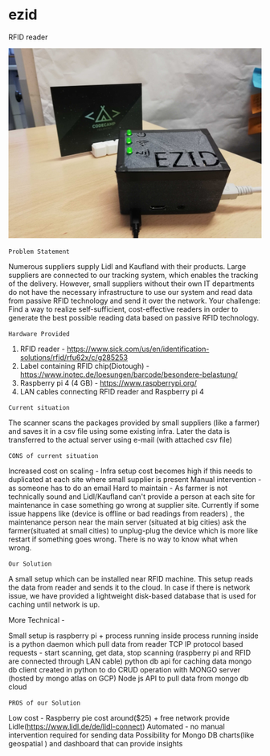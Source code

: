 # ezid
RFID reader

![Reader image](./IMG_20191117_131756.jpg)

`Problem Statement`

Numerous suppliers supply Lidl and Kaufland with their products. Large suppliers are connected to our tracking system, which enables the tracking of the delivery. However, small suppliers without their own IT departments do not have the necessary infrastructure to use our system and read data from passive RFID technology and send it over the network.
Your challenge: Find a way to realize self-sufficient, cost-effective readers in order to generate the best possible reading data based on passive RFID technology.

`Hardware Provided`

1. RFID reader - https://www.sick.com/us/en/identification-solutions/rfid/rfu62x/c/g285253
2. Label containing RFID chip(Diotough) - https://www.inotec.de/loesungen/barcode/besondere-belastung/
3. Raspberry pi 4 (4 GB) - https://www.raspberrypi.org/
4. LAN cables connecting RFID reader and Raspberry pi 4

`Current situation`

The scanner scans the packages provided by small suppliers (like a farmer) and saves it in a csv file using some existing infra. Later the data is transferred to the actual server using e-mail (with attached csv file)

`CONS of current situation`

Increased cost on scaling - Infra setup cost becomes high if this needs to duplicated at each site where small supplier is present
Manual intervention - as someone has to do an email
Hard to maintain - As farmer is not technically sound and Lidl/Kaufland can't provide a person at each site for maintenance in case something go wrong at supplier site. Currently if some issue happens like (device is offline or bad readings from readers) , the maintenance person near the main server (situated at big cities) ask the farmer(situated at small cities) to unplug-plug the device which is more like restart if something goes wrong. There is no way to know what when wrong.


`Our Solution`

A small setup which can be installed near RFID machine. This setup reads the data from reader and sends it to the cloud. In case if there is network issue, we have provided a lightweight disk-based database that is used for caching until network is up. 

More Technical -

Small setup is raspberry pi + process running inside
process running inside is a python daemon which pull data from reader
TCP IP protocol based requests - start scanning, get data, stop scanning (raspberry pi and RFID are connected through LAN cable)
python db api for caching data
mongo db client created in python to do CRUD operation with MONGO server (hosted by mongo atlas on GCP)
Node js API to pull data from mongo db cloud


`PROS of our Solution`

Low cost - Raspberry pie cost around($25) + free network provide Lidle(https://www.lidl.de/de/lidl-connect)
Automated - no manual intervention required for sending data
Possibility for Mongo DB charts(like geospatial ) and dashboard that can provide insights
